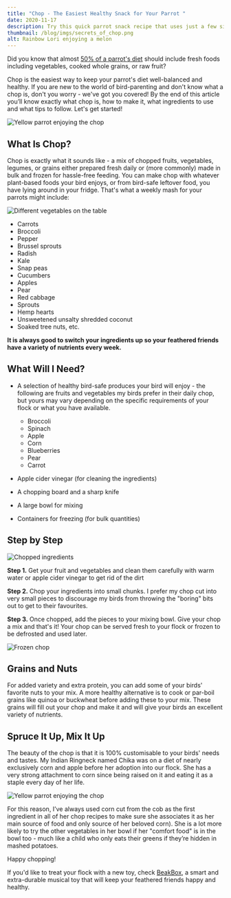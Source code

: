 ```yaml
---
title: "Chop - The Easiest Healthy Snack for Your Parrot "
date: 2020-11-17
description: Try this quick parrot snack recipe that uses just a few simple ingredients and is so easy to make at home.
thumbnail: /blog/imgs/secrets_of_chop.png
alt: Rainbow Lori enjoying a melon
---
```


Did you know that almost [50% of a parrot's diet](https://resources.bestfriends.org/article/healthy-parrot-diet-nutrition-toxic-foods) should include fresh foods including vegetables, cooked whole grains, or raw fruit?

Chop is the easiest way to keep your parrot's diet well-balanced and healthy. If you are new to the world of bird-parenting and don't know what a chop is, don't you worry - we've got you covered! By the end of this article you’ll know exactly what chop is, how to make it, what ingredients to use and what tips to follow. Let's get started!

![Yellow parrot enjoying the chop](/blog/imgs/recipe2-6.jpg "Yellow parrot enjoying the chop")

## What Is Chop?

Chop is exactly what it sounds like - a mix of chopped fruits, vegetables, legumes, or grains either prepared fresh daily or (more commonly) made in bulk and frozen for hassle-free feeding. You can make chop with whatever plant-based foods your bird enjoys, or from bird-safe leftover food, you have lying around in your fridge. That's what a weekly mash for your parrots might include:

![Different vegetables on the table](/blog/imgs/vegetables.jpg "Different vegetables on the table")

- Carrots
- Broccoli
- Pepper
- Brussel sprouts
- Radish
- Kale
- Snap peas
- Cucumbers
- Apples
- Pear
- Red cabbage
- Sprouts
- Hemp hearts
- Unsweetened unsalty shredded coconut
- Soaked tree nuts, etc.

**It is always good to switch your ingredients up so your feathered friends have a variety of nutrients every week.**

## What Will I Need?

- A selection of healthy bird-safe produces your bird will enjoy - the following are fruits and vegetables my birds prefer in their daily chop, but yours may vary depending on the specific requirements of your flock or what you have available.

  - Broccoli
  - Spinach
  - Apple
  - Corn
  - Blueberries
  - Pear
  - Carrot

- Apple cider vinegar (for cleaning the ingredients)
- A chopping board and a sharp knife
- A large bowl for mixing
- Containers for freezing (for bulk quantities)

## Step by Step

![Chopped ingredients](/blog/imgs/recipe2-5.jpg "Chopped ingredients")

**Step 1.**
Get your fruit and vegetables and clean them carefully with warm water or apple cider vinegar to get rid of the dirt

**Step 2.**
Chop your ingredients into small chunks. I prefer my chop cut into very small pieces to discourage my birds from throwing the "boring" bits out to get to their favourites.

**Step 3.**
Once chopped, add the pieces to your mixing bowl. Give your chop a mix and that's it!
Your chop can be served fresh to your flock or frozen to be defrosted and used later.

![Frozen chop](/blog/imgs/recipe2-7.jpg "Frozen chop")

## Grains and Nuts

For added variety and extra protein, you can add some of your birds' favorite nuts to your mix. A more healthy alternative is to cook or par-boil grains like quinoa or buckwheat before adding these to your mix. These grains will fill out your chop and make it and will give your birds an excellent variety of nutrients.

## Spruce It Up, Mix It Up

The beauty of the chop is that it is 100% customisable to your birds' needs and tastes. My Indian Ringneck named Chika was on a diet of nearly exclusively corn and apple before her adoption into our flock. She has a very strong attachment to corn since being raised on it and eating it as a staple every day of her life.

![Yellow parrot enjoying the chop](/blog/imgs/recipe2-0.jpg "Yellow parrot enjoying the chop")

For this reason, I’ve always used corn cut from the cob as the first ingredient in all of her chop recipes to make sure she associates it as her main source of food and only source of her beloved corn). She is a lot more likely to try the other vegetables in her bowl if her "comfort food" is in the bowl too - much like a child who only eats their greens if they’re hidden in mashed potatoes.

Happy chopping!

If you'd like to treat your flock with a new toy, check [BeakBox](https://shop.mybeakbox.com/), a smart and extra-durable musical toy that will keep your feathered friends happy and healthy.
